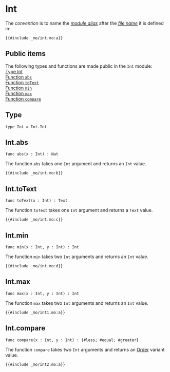 # Int
The *convention* is to name the [*module alias*](/common-programming-concepts/modules.html#imports) after the [*file name*](/common-programming-concepts/modules.html#imports) it is defined in:

```motoko
{{#include _mo/int.mo:a}}
```

## Public items
The following types and functions are made public in the `Int` module:  
[Type Int](#type)  
[Function `abs`](#intabs)    
[Function `toText`](#inttotext)  
[Function `min`](#intmin)  
[Function `max`](#intmax)  
[Function `compare`](#intcompare)  


## Type
```motoko
type Int = Int.Int
```

## Int.abs

```motoko
func abs(x : Int) : Nat
```

The function `abs` takes one `Int` argument and returns an `Int` value. 

```motoko
{{#include _mo/int.mo:b}}
```


## Int.toText

```motoko
func toText(x : Int) : Text
```

The function `toText` takes one `Int` argument and returns a `Text` value.  

```motoko
{{#include _mo/int.mo:c}}
```

## Int.min

```motoko
func min(x : Int, y : Int) : Int
```

The function `min` takes two `Int` arguments and returns an `Int` value. 

```motoko
{{#include _mo/int.mo:d}}
```

## Int.max

```motoko
func max(x : Int, y : Int) : Int
```

The function `max` takes two `Int` arguments and returns an `Int` value. 

```motoko
{{#include _mo/int1.mo:a}}
```

## Int.compare

```motoko
func compare(x : Int, y : Int) : {#less; #equal; #greater}
```

The function `compare` takes two `Int` arguments and returns an [Order](/base-library/utils/order.html) variant value.  

```motoko
{{#include _mo/int2.mo:a}}
```